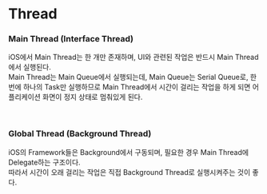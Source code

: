 # Thread

### Main Thread (Interface Thread)
iOS에서 Main Thread는 한 개만 존재하며, UI와 관련된 작업은 반드시 Main Thread에서 실행된다.<br>
Main Thread는 Main Queue에서 실행되는데, Main Queue는 Serial Queue로, 한 번에 하나의 Task만 실행하므로 Main Thread에서 시간이 걸리는 작업을 하게 되면 어플리케이션 화면이 정지 상태로 멈춰있게 된다.<br>

<br>

### Global Thread (Background Thread)
iOS의 Framework들은 Background에서 구동되며, 필요한 경우 Main Thread에 Delegate하는 구조이다.<br>
따라서 시간이 오래 걸리는 작업은 직접 Background Thread로 실행시켜주는 것이 좋다.<br>
